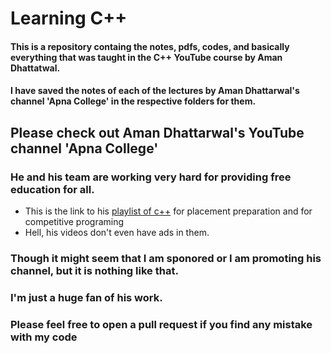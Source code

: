 # Learning C++
#### This is a repository containg the notes, pdfs, codes, and basically everything that was taught in the C++ YouTube course by Aman Dhattatwal.

#### I have saved the notes of each of the lectures by Aman Dhattarwal's channel 'Apna College' in  the respective folders for them.


## Please check out Aman Dhattarwal's YouTube channel 'Apna College'
### He and his team are working very hard for providing free education for all.

- This is the link to his [playlist of c++](https://www.youtube.com/playlist?list=PLfqMhTWNBTe0b2nM6JHVCnAkhQRGiZMSJ) for placement preparation and for competitive programing
- Hell, his videos don't even have ads in them.

### Though it might seem that I am sponored or I am promoting his channel, but it is nothing like that.
### I'm just a huge fan of his work.

### Please feel free to open a pull request if you find any mistake with my code
